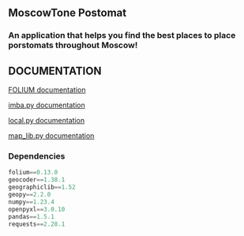 ## MoscowTone Postomat

### An application that helps you find the best places to place porstomats throughout Moscow!


## DOCUMENTATION

<a href="folium.md" target="_blank">FOLIUM documentation</a>

<a href="imba.md" target="_blank">imba.py documentation</a>

<a href="local.md" target="_blank">local.py documentation</a>

<a href="map_lib.md" target="_blank">map_lib.py documentation</a>

### Dependencies

```python
folium==0.13.0
geocoder==1.38.1
geographiclib==1.52
geopy==2.2.0
numpy==1.23.4
openpyxl==3.0.10
pandas==1.5.1
requests==2.28.1
```